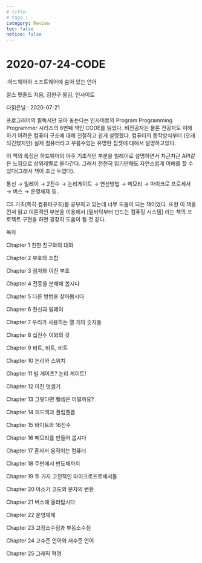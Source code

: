 ```yaml
---
# title: 
# tags : -
category: Review
toc: false
notice: false
---
```


# 2020-07-24-CODE

:하드웨어와 소프트웨어에 숨어 있는 언어

찰스 펫졸드 지음, 김현구 옮김, 인사이트

다읽은날 : 2020-07-21

프로그래머의 필독서만 모아 놓는다는 인사이트의 Program Programming Programmer 시리즈의 6번째 책인 CODE를 읽었다. 비전공자는 물론 전공자도 이해하기 어려운 컴퓨터 구조에 대해 친절하고 쉽게 설명했다. 컴퓨터의 동작방식부터 (오래되긴했지만) 실제 컴퓨터라고 부를수있는 유명한 칩셋에 대해서 설명하고있다.

이 책의 특징은 하드웨어의 아주 기초적인 부분을 릴레이로 설명하면서 차근차근 API같은 느낌으로 상위레벨로 올라간다. 그래서 천천히 읽기만해도 자연스럽게 이해를 할 수 있다(그래서 책이 조금 두껍다).

통신 → 릴레이 → 2진수 → 논리게이트 → 연산방법 → 메모리 → 마이크로 프로세서 → 버스 → 운영체제 등..

CS 기초(특히 컴퓨터구조)를 공부하고 있는데 너무 도움이 되는 책이었다. 또한 이 책을 먼저 읽고 이론적인 부분을 이용해서 [밑바닥부터 만드는 컴퓨팅 시스템] 라는 책의 프로젝트 구현을 하면 굉장히 도움이 될 것 같다. 

목차

Chapter 1 친한 친구와의 대화

Chapter 2 부호와 조합

Chapter 3 점자와 이진 부호

Chapter 4 전등을 분해해 봅시다

Chapter 5 다른 방법을 찾아봅시다

Chapter 6 전신과 릴레이

Chapter 7 우리가 사용하는 열 개의 숫자들

Chapter 8 십진수 이외의 것

Chapter 9 비트, 비트, 비트

Chapter 10 논리와 스위치

Chapter 11 빌 게이츠? 논리 게이트!

Chapter 12 이진 덧셈기

Chapter 13 그렇다면 뺄셈은 어떨까요?

Chapter 14 피드백과 플립플롭

Chapter 15 바이트와 16진수

Chapter 16 메모리를 만들어 봅시다

Chapter 17 혼자서 움직이는 컴퓨터

Chapter 18 주판에서 반도체까지

Chapter 19 두 가지 고전적인 마이크로프로세서들

Chapter 20 아스키 코드와 문자의 변환

Chapter 21 버스에 올라탑시다

Chapter 22 운영체제

Chapter 23 고정소수점과 부동소수점

Chapter 24 고수준 언어와 저수준 언어

Chapter 25 그래픽 혁명